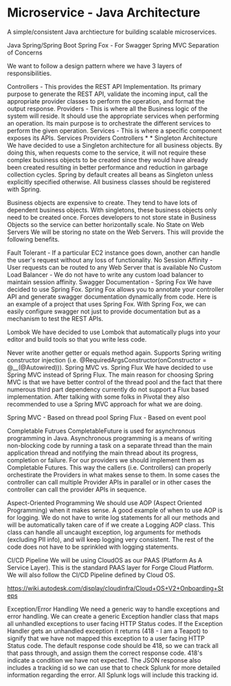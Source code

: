 # Microservice - Java Architecture 

A simple/consistent Java archtiecture for building scalable microservices.

Java
Spring/Spring Boot
Spring Fox - For Swagger
Spring MVC
Separation of Concerns

We want to follow a design pattern where we have 3 layers of responsibilities.

Controllers - This provides the REST API Implementation.  Its primary purpose to generate the REST API, validate the incoming input, call the appropriate provider classes to perform the operation, and format the output response.
Providers - This is where all the Business logic of the system will reside.  It should use the appropriate services when performing an operation.  Its main purpose is to orchestrate the different services to perform the given operation.
Services - This is where a specific component exposes its APIs.
Services
Providers
Controllers
*
*
Singleton Architecture
We have decided to use a Singleton architecture for all business objects.  By doing this, when requests come to the service, it will not require these complex business objects to be created since they would have already been created resulting in better performance and reduction in garbage collection cycles.  Spring by default creates all beans as Singleton unless explicitly specified otherwise.  All business classes should be registered with Spring.

Business objects are expensive to create.  They tend to have lots of dependent business objects.  With singletons, these business objects only need to be created once.
Forces developers to not store state in Business Objects so the service can better horizontally scale.
No State on Web Servers
We will be storing no state on the Web Servers.  This will provide the following benefits.

Fault Tolerant - If a particular EC2 instance goes down, another can handle the user's request without any loss of functionality.
No Session Affinity - User requests can be routed to any Web Server that is available
No Custom Load Balancer - We do not have to write any custom load balancer to maintain session affinity.
Swagger Documentation - Spring Fox
We have decided to use Spring Fox.  Spring Fox allows you to annotate your controller API and generate swagger documentation dynamically from code.  Here is an example of a project that uses Spring Fox.  With Spring Fox, we can easily configure swagger not just to provide documentation but as a mechanism to test the REST APIs.  

Lombok
We have decided to use Lombok that automatically plugs into your editor and build tools so that you write less code.

 Never write another getter or equals method again.
Supports Spring writing constructor injection (i.e. @RequiredArgsConstructor(onConstructor = @__(@Autowired))).
Spring MVC vs. Spring Flux
We have decided to use Spring MVC instead of Spring Flux.  The main reason for choosing Spring MVC is that we have better control of the thread pool and the fact that there numerous third part dependency currently do not support a Flux based implementation.  After talking with some folks in Pivotal they also recommended to use a Spring MVC approach for what we are doing.

Spring MVC - Based on thread pool
Spring Flux - Based on event pool


Completable Futrues
CompletableFuture is used for asynchronous programming in Java. Asynchronous programming is a means of writing non-blocking code by running a task on a separate thread than the main application thread and notifying the main thread about its progress, completion or failure.  For our providers we should implement them as Completable Futures.  This way the callers (i.e. Controllers) can properly orchestirate the Providers in what makes sense to them.  In some cases the controller can call multiple Provider APIs in parallel or in other cases the controller can call the provider APIs in sequence.

Aspect-Oriented Programming
We should use AOP (Aspect Oriented Programming) when it makes sense.  A good example of when to use AOP is for logging.  We do not have to write log statements for all our methods and will be automatically taken care of if we create a Logging AOP class.  This class can handle all uncaught exception, log arguments for methods (excluding PII info), and will keep logging very consistent.  The rest of the code does not have to be sprinkled with logging statements.

CI/CD Pipeline
We will be using CloudOS as our PAAS (Platform As A Service Layer). This is the standard PAAS layer for Forge Cloud Platform.  We will also follow the CI/CD Pipeline defined by Cloud OS.

https://wiki.autodesk.com/display/cloudinfra/Cloud+OS+V2+Onboarding+Steps

Exception/Error Handling
We need a generic way to handle exceptions and error handling.  We can create a generic Exception handler class that maps all unhandled exceptions to user facing HTTP Status codes.  If the Exception Handler gets an unhandled exception it returns (418 - I am a Teapot) to signify that we have not mapped this exception to a user facing HTTP Status code.  The default response code should be 418, so we can track all that pass through, and assign them the correct response code. 418's indicate a condition we have not expected.  The JSON response also includes a tracking id so we can use that to check Splunk for more detailed information regarding the error.  All Splunk logs will include this tracking id.

